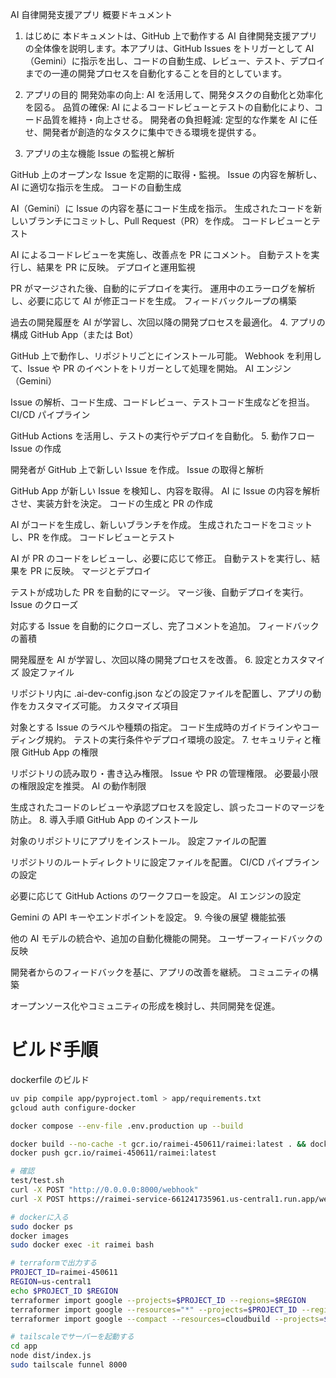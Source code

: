 AI 自律開発支援アプリ 概要ドキュメント

1. はじめに
   本ドキュメントは、GitHub 上で動作する AI 自律開発支援アプリの全体像を説明します。本アプリは、GitHub Issues をトリガーとして AI（Gemini）に指示を出し、コードの自動生成、レビュー、テスト、デプロイまでの一連の開発プロセスを自動化することを目的としています。

2. アプリの目的
   開発効率の向上: AI を活用して、開発タスクの自動化と効率化を図る。
   品質の確保: AI によるコードレビューとテストの自動化により、コード品質を維持・向上させる。
   開発者の負担軽減: 定型的な作業を AI に任せ、開発者が創造的なタスクに集中できる環境を提供する。
3. アプリの主な機能
   Issue の監視と解析

GitHub 上のオープンな Issue を定期的に取得・監視。
Issue の内容を解析し、AI に適切な指示を生成。
コードの自動生成

AI（Gemini）に Issue の内容を基にコード生成を指示。
生成されたコードを新しいブランチにコミットし、Pull Request（PR）を作成。
コードレビューとテスト

AI によるコードレビューを実施し、改善点を PR にコメント。
自動テストを実行し、結果を PR に反映。
デプロイと運用監視

PR がマージされた後、自動的にデプロイを実行。
運用中のエラーログを解析し、必要に応じて AI が修正コードを生成。
フィードバックループの構築

過去の開発履歴を AI が学習し、次回以降の開発プロセスを最適化。 4. アプリの構成
GitHub App（または Bot）

GitHub 上で動作し、リポジトリごとにインストール可能。
Webhook を利用して、Issue や PR のイベントをトリガーとして処理を開始。
AI エンジン（Gemini）

Issue の解析、コード生成、コードレビュー、テストコード生成などを担当。
CI/CD パイプライン

GitHub Actions を活用し、テストの実行やデプロイを自動化。 5. 動作フロー
Issue の作成

開発者が GitHub 上で新しい Issue を作成。
Issue の取得と解析

GitHub App が新しい Issue を検知し、内容を取得。
AI に Issue の内容を解析させ、実装方針を決定。
コードの生成と PR の作成

AI がコードを生成し、新しいブランチを作成。
生成されたコードをコミットし、PR を作成。
コードレビューとテスト

AI が PR のコードをレビューし、必要に応じて修正。
自動テストを実行し、結果を PR に反映。
マージとデプロイ

テストが成功した PR を自動的にマージ。
マージ後、自動デプロイを実行。
Issue のクローズ

対応する Issue を自動的にクローズし、完了コメントを追加。
フィードバックの蓄積

開発履歴を AI が学習し、次回以降の開発プロセスを改善。 6. 設定とカスタマイズ
設定ファイル

リポジトリ内に .ai-dev-config.json などの設定ファイルを配置し、アプリの動作をカスタマイズ可能。
カスタマイズ項目

対象とする Issue のラベルや種類の指定。
コード生成時のガイドラインやコーディング規約。
テストの実行条件やデプロイ環境の設定。 7. セキュリティと権限
GitHub App の権限

リポジトリの読み取り・書き込み権限。
Issue や PR の管理権限。
必要最小限の権限設定を推奨。
AI の動作制限

生成されたコードのレビューや承認プロセスを設定し、誤ったコードのマージを防止。 8. 導入手順
GitHub App のインストール

対象のリポジトリにアプリをインストール。
設定ファイルの配置

リポジトリのルートディレクトリに設定ファイルを配置。
CI/CD パイプラインの設定

必要に応じて GitHub Actions のワークフローを設定。
AI エンジンの設定

Gemini の API キーやエンドポイントを設定。 9. 今後の展望
機能拡張

他の AI モデルの統合や、追加の自動化機能の開発。
ユーザーフィードバックの反映

開発者からのフィードバックを基に、アプリの改善を継続。
コミュニティの構築

オープンソース化やコミュニティの形成を検討し、共同開発を促進。

# ビルド手順

dockerfile のビルド

```sh
uv pip compile app/pyproject.toml > app/requirements.txt
gcloud auth configure-docker

docker compose --env-file .env.production up --build

docker build --no-cache -t gcr.io/raimei-450611/raimei:latest . && docker run -e ENV=production -p 8000:8000 gcr.io/raimei-450611/raimei:latest
docker push gcr.io/raimei-450611/raimei:latest

# 確認
test/test.sh
curl -X POST "http://0.0.0.0:8000/webhook"
curl -X POST https://raimei-service-661241735961.us-central1.run.app/webhook -d '{"test": "value"}' -H "Content-Type: application/json"

# dockerに入る
sudo docker ps
docker images
sudo docker exec -it raimei bash

# terraformで出力する
PROJECT_ID=raimei-450611
REGION=us-central1
echo $PROJECT_ID $REGION
terraformer import google --projects=$PROJECT_ID --regions=$REGION
terraformer import google --resources="*" --projects=$PROJECT_ID --regions=$REGION
terraformer import google --compact --resources=cloudbuild --projects=$PROJECT_ID  --regions=$REGION

# tailscaleでサーバーを起動する
cd app
node dist/index.js
sudo tailscale funnel 8000
```
